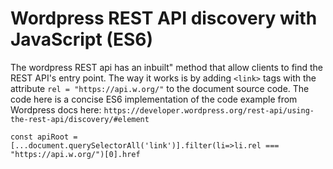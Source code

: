 # Wordpress REST API discovery with JavaScript (ES6)

The wordpress REST api has an inbuilt" method that allow clients to find the REST API's entry point.
The way it works is by adding `<link>` tags with the attribute `rel = "https://api.w.org/"` to the document source code.
The code here is a concise ES6 implementation of the code example from Wordpress docs here: `https://developer.wordpress.org/rest-api/using-the-rest-api/discovery/#element`

`const apiRoot = [...document.querySelectorAll('link')].filter(li=>li.rel === "https://api.w.org/")[0].href`
